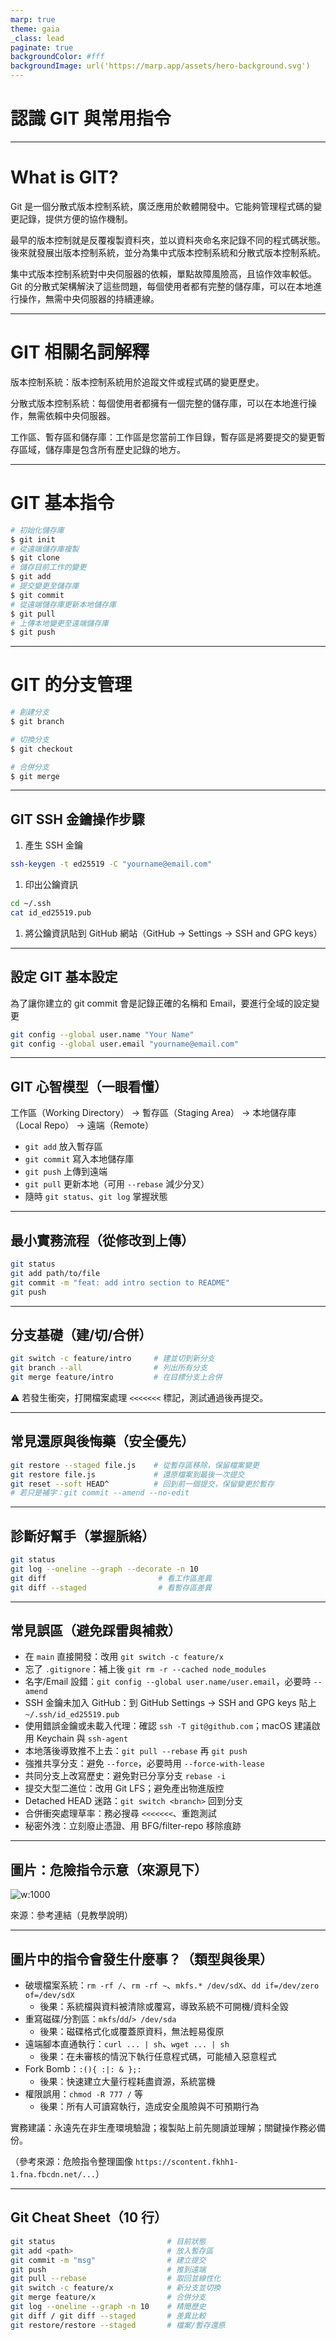 ```yaml
---
marp: true
theme: gaia
_class: lead
paginate: true
backgroundColor: #fff
backgroundImage: url('https://marp.app/assets/hero-background.svg')
---
```


# **認識 GIT 與常用指令**

---

# What is GIT?

Git 是一個分散式版本控制系統，廣泛應用於軟體開發中。它能夠管理程式碼的變更記錄，提供方便的協作機制。

最早的版本控制就是反覆複製資料夾，並以資料夾命名來記錄不同的程式碼狀態。後來就發展出版本控制系統，並分為集中式版本控制系統和分散式版本控制系統。

集中式版本控制系統對中央伺服器的依賴，單點故障風險高，且協作效率較低。Git 的分散式架構解決了這些問題，每個使用者都有完整的儲存庫，可以在本地進行操作，無需中央伺服器的持續連線。

---

# GIT 相關名詞解釋

版本控制系統：版本控制系統用於追蹤文件或程式碼的變更歷史。

分散式版本控制系統：每個使用者都擁有一個完整的儲存庫，可以在本地進行操作，無需依賴中央伺服器。

工作區、暫存區和儲存庫：工作區是您當前工作目錄，暫存區是將要提交的變更暫存區域，儲存庫是包含所有歷史記錄的地方。

---

# GIT 基本指令

```bash
# 初始化儲存庫
$ git init
# 從遠端儲存庫複製
$ git clone
# 儲存目前工作的變更
$ git add
# 提交變更至儲存庫
$ git commit
# 從遠端儲存庫更新本地儲存庫
$ git pull
# 上傳本地變更至遠端儲存庫
$ git push
```

---

# GIT 的分支管理

```bash
# 創建分支
$ git branch

# 切換分支
$ git checkout

# 合併分支
$ git merge
```

---

## GIT SSH 金鑰操作步驟

1. 產生 SSH 金鑰

```bash
ssh-keygen -t ed25519 -C "yourname@email.com"
```

1. 印出公鑰資訊

```bash
cd ~/.ssh
cat id_ed25519.pub
```

1. 將公鑰資訊貼到 GitHub 網站（GitHub → Settings → SSH and GPG keys）

---

## 設定 GIT 基本設定

為了讓你建立的 git commit 會是記錄正確的名稱和 Email，要進行全域的設定變更

```bash
git config --global user.name "Your Name"
git config --global user.email "yourname@email.com"
```

---

## GIT 心智模型（一眼看懂）

工作區（Working Directory） → 暫存區（Staging Area） → 本地儲存庫（Local Repo） → 遠端（Remote）

- `git add` 放入暫存區
- `git commit` 寫入本地儲存庫
- `git push` 上傳到遠端
- `git pull` 更新本地（可用 `--rebase` 減少分叉）
- 隨時 `git status`、`git log` 掌握狀態

---

## 最小實務流程（從修改到上傳）

```bash
git status
git add path/to/file
git commit -m "feat: add intro section to README"
git push
```

---

## 分支基礎（建/切/合併）

```bash
git switch -c feature/intro     # 建並切到新分支
git branch --all                # 列出所有分支
git merge feature/intro         # 在目標分支上合併
```

⚠️ 若發生衝突，打開檔案處理 `<<<<<<<` 標記，測試通過後再提交。

---

## 常見還原與後悔藥（安全優先）

```bash
git restore --staged file.js    # 從暫存區移除，保留檔案變更
git restore file.js             # 還原檔案到最後一次提交
git reset --soft HEAD^          # 回到前一個提交，保留變更於暫存
# 若只是補字：git commit --amend --no-edit
```

---

## 診斷好幫手（掌握脈絡）

```bash
git status
git log --oneline --graph --decorate -n 10
git diff                         # 看工作區差異
git diff --staged                # 看暫存區差異
```

---

## 常見誤區（避免踩雷與補救）

- 在 `main` 直接開發：改用 `git switch -c feature/x`
- 忘了 `.gitignore`：補上後 `git rm -r --cached node_modules`
- 名字/Email 設錯：`git config --global user.name/user.email`，必要時 `--amend`
- SSH 金鑰未加入 GitHub：到 GitHub Settings → SSH and GPG keys 貼上 `~/.ssh/id_ed25519.pub`
- 使用錯誤金鑰或未載入代理：確認 `ssh -T git@github.com`；macOS 建議啟用 Keychain 與 `ssh-agent`
- 本地落後導致推不上去：`git pull --rebase` 再 `git push`
- 強推共享分支：避免 `--force`，必要時用 `--force-with-lease`
- 共同分支上改寫歷史：避免對已分享分支 `rebase -i`
- 提交大型二進位：改用 Git LFS；避免產出物進版控
- Detached HEAD 迷路：`git switch <branch>` 回到分支
- 合併衝突處理草率：務必搜尋 `<<<<<<<`、重跑測試
- 秘密外洩：立刻廢止憑證、用 BFG/filter-repo 移除痕跡

---

## 圖片：危險指令示意（來源見下）

![w:1000](assets/dangerous-commands.jpg)

來源：參考連結（見教學說明）

---

## 圖片中的指令會發生什麼事？（類型與後果）

- 破壞檔案系統：`rm -rf /`、`rm -rf ~`、`mkfs.* /dev/sdX`、`dd if=/dev/zero of=/dev/sdX`
  - 後果：系統檔與資料被清除或覆寫，導致系統不可開機/資料全毀
- 重寫磁碟/分割區：`mkfs`/`dd`/`> /dev/sda`
  - 後果：磁碟格式化或覆蓋原資料，無法輕易復原
- 遠端腳本直通執行：`curl ... | sh`、`wget ... | sh`
  - 後果：在未審核的情況下執行任意程式碼，可能植入惡意程式
- Fork Bomb：`:(){ :|: & };:`
  - 後果：快速建立大量行程耗盡資源，系統當機
- 權限誤用：`chmod -R 777 /` 等
  - 後果：所有人可讀寫執行，造成安全風險與不可預期行為

實務建議：永遠先在非生產環境驗證；複製貼上前先閱讀並理解；關鍵操作務必備份。

（參考來源：危險指令整理圖像 `https://scontent.fkhh1-1.fna.fbcdn.net/...`）

---

## Git Cheat Sheet（10 行）

```bash
git status                         # 目前狀態
git add <path>                     # 放入暫存區
git commit -m "msg"                # 建立提交
git push                           # 推到遠端
git pull --rebase                  # 取回並線性化
git switch -c feature/x            # 新分支並切換
git merge feature/x                # 合併分支
git log --oneline --graph -n 10    # 精簡歷史
git diff / git diff --staged       # 差異比較
git restore/restore --staged       # 檔案/暫存還原
```
